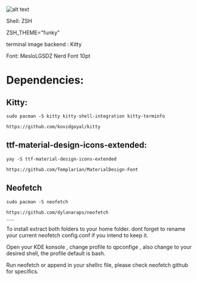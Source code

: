 ![alt text](https://i.imgur.com/iYY1LrX.png)
 
 Shell: ZSH

 ZSH_THEME="funky"
 
 terminal image backend : Kitty
 
 Font: MesloLGSDZ Nerd Font 10pt

# Dependencies:

## Kitty:

    sudo pacman -S kitty kitty-shell-integration kitty-terminfo

    https://github.com/kovidgoyal/kitty

## ttf-material-design-icons-extended:

    yay -S ttf-material-design-icons-extended

    https://github.com/Templarian/MaterialDesign-Font

## Neofetch

    sudo pacman -S neofetch

    https://github.com/dylanaraps/neofetch
    ___

To install extract both folders to your home folder.
dont forget to rename your current neofetch config.conf if you intend to keep it.

Open your KDE konsole , change profile to qpconfige , also change to your desired shell, the profile default is bash.

Run neofetch or append in your shellrc file, please check neofetch github for specifics.
